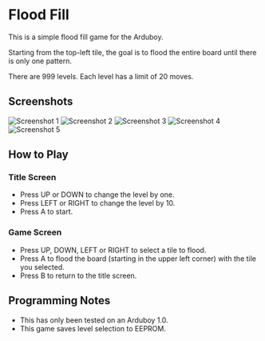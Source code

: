 # Flood Fill

This is a simple flood fill game for the Arduboy. 

Starting from the top-left tile, the goal is to flood the entire board until there is only one pattern.

There are 999 levels. Each level has a limit of 20 moves.

## Screenshots
![Screenshot 1](https://github.com/garyfranz/arduboy_floodfill/blob/master/img/screenshot_v1.1_01.jpg "Screenshot 1")
![Screenshot 2](https://github.com/garyfranz/arduboy_floodfill/blob/master/img/screenshot_v1.1_02.jpg "Screenshot 2")
![Screenshot 3](https://github.com/garyfranz/arduboy_floodfill/blob/master/img/screenshot_v1.1_03.jpg "Screenshot 3")
![Screenshot 4](https://github.com/garyfranz/arduboy_floodfill/blob/master/img/screenshot_v1.1_04.jpg "Screenshot 4")
![Screenshot 5](https://github.com/garyfranz/arduboy_floodfill/blob/master/img/screenshot_v1.1_05.jpg "Screenshot 5")

## How to Play


### Title Screen

  - Press UP or DOWN to change the level by one.
  - Press LEFT or RIGHT to change the level by 10.
  - Press A to start.

### Game Screen

  - Press UP, DOWN, LEFT or RIGHT to select a tile to flood. 
  - Press A to flood the board (starting in the upper left corner) with the tile you selected.
  - Press B to return to the title screen.

## Programming Notes

  - This has only been tested on an Arduboy 1.0.
  - This game saves level selection to EEPROM.
